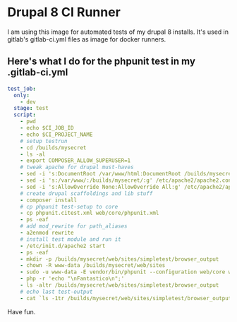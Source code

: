 # Drupal 8 CI Runner
I am using this image for automated tests of my drupal 8 installs. It's used in gitlab's gitlab-ci.yml files as image for docker runners.

## Here's what I do for the phpunit test in my .gitlab-ci.yml

```yml
test_job:
  only:
    - dev
  stage: test
  script:
    - pwd
    - echo $CI_JOB_ID
    - echo $CI_PROJECT_NAME
    # setup testrun
    - cd /builds/mysecret
    - ls -al
    - export COMPOSER_ALLOW_SUPERUSER=1
    # tweak apache for drupal must-haves
    - sed -i 's:DocumentRoot /var/www/html:DocumentRoot /builds/mysecret/web:g' /etc/apache2/sites-enabled/000-default.conf
    - sed -i 's:/var/www/:/builds/mysecret/:g' /etc/apache2/apache2.conf
    - sed -i 's:AllowOverride None:AllowOverride All:g' /etc/apache2/apache2.conf
    # create drupal scaffoldings and lib stuff
    - composer install
    # cp phpunit test-setup to core
    - cp phpunit.citest.xml web/core/phpunit.xml
    - ps -eaf
    # add mod_rewrite for path_aliases
    - a2enmod rewrite
    # install test module and run it
    - /etc/init.d/apache2 start
    - ps -eaf
    - mkdir -p /builds/mysecret/web/sites/simpletest/browser_output
    - chown -R www-data /builds/mysecret/web/sites
    - sudo -u www-data -E vendor/bin/phpunit --configuration web/core web/modules/custom/testautomat/tests/src/Functional/FullTest.php
    - php -r 'echo "\nFantastico\n";'
    - ls -altr /builds/mysecret/web/sites/simpletest/browser_output
    # echo last test-output
    - cat `ls -1tr /builds/mysecret/web/sites/simpletest/browser_output/*html | tail -1`

```


Have fun.
